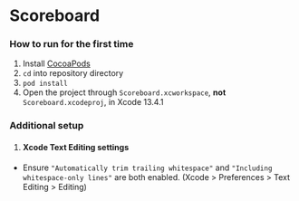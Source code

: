 # Scoreboard

### How to run for the first time
1. Install [CocoaPods](https://guides.cocoapods.org/using/getting-started.html)
2. `cd` into repository directory
3. `pod install`
4. Open the project through `Scoreboard.xcworkspace`, **not** `Scoreboard.xcodeproj`, in Xcode 13.4.1

### Additional setup
1. #### Xcode Text Editing settings
- Ensure `"Automatically trim trailing whitespace"` and `"Including whitespace-only lines"` are both enabled. (Xcode > Preferences > Text Editing > Editing)
